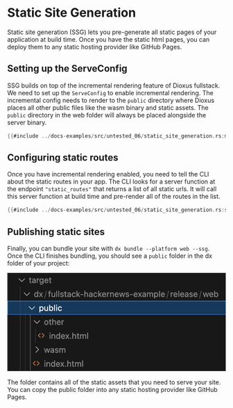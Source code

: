 # Static Site Generation

Static site generation (SSG) lets you pre-generate all static pages of your application at build time. Once you have the static html pages, you can deploy them to any static hosting provider like GitHub Pages.

## Setting up the ServeConfig

SSG builds on top of the incremental rendering feature of Dioxus fullstack. We need to set up the `ServeConfig` to enable incremental rendering. The incremental config needs to render to the `public` directory where Dioxus places all other public files like the wasm binary and static assets. The `public` directory in the web folder will always be placed alongside the server binary.

```rust
{{#include ../docs-examples/src/untested_06/static_site_generation.rs:main}}
```

## Configuring static routes

Once you have incremental rendering enabled, you need to tell the CLI about the static routes in your app. The CLI looks for a server function at the endpoint `"static_routes"` that returns a list of all static urls. It will call this server function at build time and pre-render all of the routes in the list.

```rust
{{#include ../docs-examples/src/untested_06/static_site_generation.rs:static_routes}}
```

## Publishing static sites

Finally, you can bundle your site with `dx bundle --platform web --ssg`. Once the CLI finishes bundling, you should see a `public` folder in the dx folder of your project:

![Dioxus SSG](/assets/06_docs/ssg_folder.png)

The folder contains all of the static assets that you need to serve your site. You can copy the public folder into any static hosting provider like GitHub Pages.
